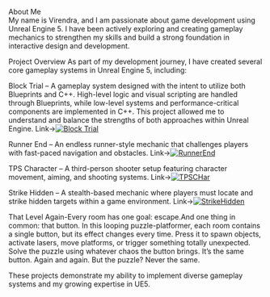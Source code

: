 About Me</br>
My name is Virendra, and I am passionate about game development using Unreal Engine 5. I have been actively exploring and creating gameplay mechanics to strengthen my skills and build a strong foundation in interactive design and development.

Project Overview
As part of my development journey, I have created several core gameplay systems in Unreal Engine 5, including:

Block Trial – A gameplay system designed with the intent to utilize both Blueprints and C++. High-level logic and visual scripting are handled through Blueprints, while low-level systems and performance-critical components are implemented in C++.
This project allowed me to understand and balance the strengths of both approaches within Unreal Engine.
Link->[![Block Trial](https://img.youtube.com/vi/eA3nWuyFDBc/maxresdefault.jpg)](https://www.youtube.com/embed/eA3nWuyFDBc?si=b70J0dwC14Aaecb2)</br>

Runner End – An endless runner-style mechanic that challenges players with fast-paced navigation and obstacles.
Link->[![RunnerEnd](https://img.youtube.com/vi/lyUIq0voTZI/maxresdefault.jpg)](https://www.youtube.com/embed/lyUIq0voTZI?si=D37j0Xs4Chsmq-k2)

TPS Character – A third-person shooter setup featuring character movement, aiming, and shooting systems.
Link->[![TPSCHar](https://img.youtube.com/vi/IaAXnvszNGQ/maxresdefault.jpg)](https://www.youtube.com/embed/IaAXnvszNGQ?si=20nO0zL1NimAOGrB)

Strike Hidden – A stealth-based mechanic where players must locate and strike hidden targets within a game environment.
Link->[![StrikeHidden](https://img.youtube.com/vi/7vXkBxIXB1s/maxresdefault.jpg)](https://www.youtube.com/embed/7vXkBxIXB1s?si=2UsmwWTrL0mJkiY5)

That Level Again-Every room has one goal: escape.And one thing in common: that button.
In this looping puzzle-platformer, each room contains a single button, but its effect changes every time. Press it to spawn objects, activate lasers, move platforms, or trigger something totally unexpected.
Solve the puzzle using whatever chaos the button brings.
It’s the same button. Again and again.
But the puzzle? Never the same.

These projects demonstrate my ability to implement diverse gameplay systems and my growing expertise in UE5.

